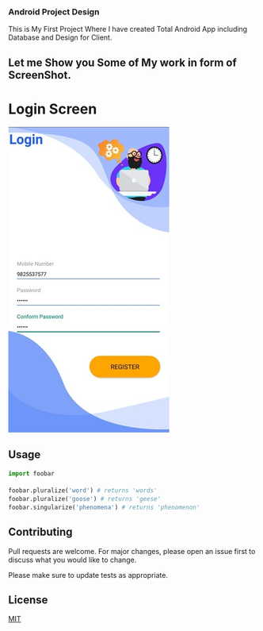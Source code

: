 ### Android Project Design

This is My First Project Where I have created Total Android App including Database and Design for Client.

## Let me Show you Some of My work in form of ScreenShot.

# Login Screen

![alt text](https://github.com/dongahiral/androidfirstproject/blob/main/1.jpg?raw=true)
## Usage

```python
import foobar

foobar.pluralize('word') # returns 'words'
foobar.pluralize('goose') # returns 'geese'
foobar.singularize('phenomena') # returns 'phenomenon'
```

## Contributing
Pull requests are welcome. For major changes, please open an issue first to discuss what you would like to change.

Please make sure to update tests as appropriate.

## License
[MIT](https://choosealicense.com/licenses/mit/)
